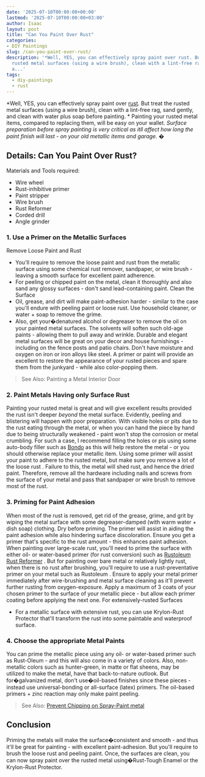 ```yaml
---
date: '2025-07-10T00:00:00+00:00'
lastmod: '2025-07-10T00:00:00+03:00'
author: Isaac
layout: post
title: "Can You Paint Over Rust"
categories:
- DIY Paintings
slug: /can-you-paint-over-rust/
description: '*Well, YES, you can effectively spray paint over rust. But treat the
  rusted metal surfaces (using a wire brush), clean with a lint-free rag, sand gently,
  a...'
tags: 
  - diy-paintings
  - rust
---
```

*Well, YES, you can effectively spray paint over [rust](/posts/how-to-remove-rust-from-metal-before-painting/). But treat the rusted metal surfaces (using a wire brush), clean with a lint-free rag, sand gently, and clean with water plus soap before painting. *
Painting your rusted metal items, compared to replacing them, will be easy on your wallet.
*Surface preparation before spray painting is very critical as itll affect how long the paint finish will last - on your old metallic items and garage.*
*�*
## Details: Can You Paint Over Rust?
Materials and Tools required:
- Wire wheel
- Rust-inhibitive primer
- Paint stripper
- Wire brush
- Rust Reformer
- Corded drill
- Angle grinder
### 1. Use a Primer on the Metallic Surfaces
Remove Loose Paint and Rust
- You'll require to remove the loose paint and rust from the metallic surface using some chemical rust remover, sandpaper, or wire brush - leaving a smooth surface for excellent paint adherence.
- For peeling or chipped paint on the metal, clean it thoroughly and also sand any glossy surfaces - don't sand lead-containing paint.
Clean the Surface
- Oil, grease, and dirt will make paint-adhesion harder - similar to the case you'll endure with peeling paint or loose rust. Use household cleaner, or water + soap to remove the grime.
- Also, get your�denatured alcohol or degreaser to remove the oil on your painted metal surfaces. The solvents will soften such old-age paints - allowing them to pull away and wrinkle.
Durable and elegant metal surfaces will be great on your decor and house furnishings - including on the fence posts and patio chairs. Don't have moisture and oxygen on iron or iron alloys like steel.
A primer or paint will provide an excellent to restore the appearance of your rusted pieces and spare them from the junkyard - while also color-popping them.
> See Also:
> Painting a Metal Interior Door
### 2. Paint Metals Having only Surface Rust
Painting your rusted metal is great and will give excellent results provided the rust isn't deeper
*beyond*
the metal surface. Evidently, peeling and blistering will happen with poor preparation.
With visible holes or pits due to the rust eating through the metal, or when you can hand the piece by hand due to being structurally weakened - paint won't stop the corrosion or metal crumbling.
For such a case, I recommend filling the holes or pis using some auto-body filler such as
[Bondo](https://www.amazon.com/dp/B0007ZE7XY/?tag=p-policy-20)
as this will help restore the metal - or you should otherwise replace your metallic item.
Using some primer will assist your paint to adhere to the rusted metal, but make sure you
remove a lot of the loose rust
. Failure to this, the metal will shed rust, and hence the dried paint.
Therefore, remove all the hardware including nails and screws from the surface of your metal and pass that
sandpaper
or wire brush to remove most of the rust.
### 3. Priming for Paint Adhesion
When most of the rust is removed, get rid of the grease, grime, and grit by wiping the metal surface with some degreaser-damped (with warm water + dish soap) clothing. Dry before priming.
The primer will assist in aiding the paint adhesion while also hindering surface discoloration. Ensure you get a primer that's specific to the rust amount - this enhances paint adhesion.
When painting over large-scale rust, you'll need to prime the surface with either oil- or water-based primer (for rust conversion) such as
[Rustoleum Rust Reformer](https://pestpolicy.com/rustoleum-rust-reformer-review/)
.
But for painting over bare metal or relatively lightly rust, when there is no rust after brushing, you'll require to use a rust-preventative primer on your metal such as
Rustoleum
.
Ensure to apply your metal primer immediately after wire-brushing and metal surface cleaning as it'll prevent further rusting from oxygen-exposure.
Apply a maximum of 3 coats of your chosen primer to the surface of your metallic piece - but allow each primer coating before applying the next one.
For extensively-rusted Surfaces
- For a metallic surface with extensive rust, you can use Krylon-Rust Protector that'll transform the rust into some paintable and waterproof surface.
### 4. Choose the appropriate Metal Paints
You can prime the metallic piece using any oil- or water-based primer such as Rust-Oleum - and this will also come in a variety of colors.
Also, non-metallic colors such as hunter-green, in matte or flat sheens, may be utilized to make the metal, have that back-to-nature outlook.
But for�galvanized metal, don't use�oil-based finishes since these pieces - instead use universal-bonding or all-surface (latex) primers. The oil-based primers + zinc reaction may only make paint peeling.
> See Also:
> [Prevent Chipping on Spray-Paint metal](https://pestpolicy.com/how-to-keep-spray-paint-from-chipping-off-metal/)
## Conclusion
Priming the metals will make the surface�consistent and smooth - and thus it'll be great for painting - with excellent paint-adhesion. But you'll require to brush the loose rust and peeling paint.
Once, the surfaces are clean, you can now spray paint over the rusted metal using�Rust-Tough Enamel or the Krylon-Rust Protector.
